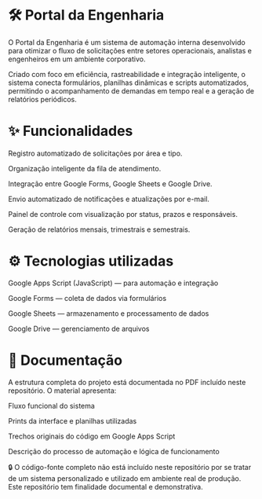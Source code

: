 # 🛠️ Portal da Engenharia
O Portal da Engenharia é um sistema de automação interna desenvolvido para otimizar o fluxo de solicitações entre setores operacionais, analistas e engenheiros em um ambiente corporativo.

Criado com foco em eficiência, rastreabilidade e integração inteligente, o sistema conecta formulários, planilhas dinâmicas e scripts automatizados, permitindo o acompanhamento de demandas em tempo real e a geração de relatórios periódicos.

# ✨ Funcionalidades
Registro automatizado de solicitações por área e tipo.

Organização inteligente da fila de atendimento.

Integração entre Google Forms, Google Sheets e Google Drive.

Envio automatizado de notificações e atualizações por e-mail.

Painel de controle com visualização por status, prazos e responsáveis.

Geração de relatórios mensais, trimestrais e semestrais.

# ⚙️ Tecnologias utilizadas
Google Apps Script (JavaScript) — para automação e integração

Google Forms — coleta de dados via formulários

Google Sheets — armazenamento e processamento de dados

Google Drive — gerenciamento de arquivos

# 📄 Documentação
A estrutura completa do projeto está documentada no PDF incluído neste repositório. O material apresenta:

Fluxo funcional do sistema

Prints da interface e planilhas utilizadas

Trechos originais do código em Google Apps Script

Descrição do processo de automação e lógica de funcionamento

🔒 O código-fonte completo não está incluído neste repositório por se tratar de um sistema personalizado e utilizado em ambiente real de produção. Este repositório tem finalidade documental e demonstrativa.
